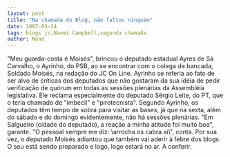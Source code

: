 ```yaml
---
layout: post
title: "Na chamada do Blog, não faltou ninguém"
date: 2007-03-24
tags: blogs jc,Naomi Campbell,segunda chamada
author: None
---
```

\"Meu guarda-costa é Moisés\", brincou o deputado estadual Ayres de Sá Carvalho, o Ayrinho, do PSB, ao se encontrar com o colega de bancada, Soldado Moisés, na redação do JC On Line.
Ayrinho se referia ao fato de ser alvo de críticas dos deputados que não gostaram da sua idéia de pedir verificação de quórum em todas as sessões plenárias da Assembléia legislativa.
Ele reclama especialmente do deputado Sérgio Leite, do PT, que o teria chamado de \"imbecil\" e \"pirotecnista\".
Segundo Ayrinho, os deputados têm tempo de sobra para visitar as bases, já que na sexta, além do sábado e do domingo evidentemente, não há sessões plenárias. 
\"Em Salgueiro (cidade do deputado), a reação a minha atitude foi muito boa\", garante. \"O pessoal sempre me diz: \arrocha os cabra aí\\\", conta.
Por sua vez, o deputado Moisés adiantou que também vai aderir à febre dos blogs. O seu está sendo preparado e logo, logo estará no ar.
A conferir. 
